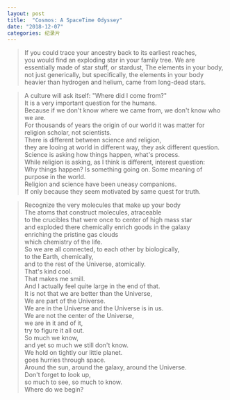 ```yaml
---
layout: post
title:  "Cosmos: A SpaceTime Odyssey"
date: "2018-12-07"
categories: 纪录片
---
```


> If you could trace your ancestry back to its earliest reaches,  
> you would find an exploding star in your family tree.
> We are essentially made of star stuff, or stardust,
> The elements in your body, not just generically, but specifically,
> the elements in your body heavier than hydrogen and helium,
> came from long-dead stars.

> A culture will ask itself: "Where did I come from?"  
> It is a very important question for the humans.  
> Because if we don't know where we came from, we don't know who we are.  
> For thousands of years the origin of our world it was matter for religion scholar, not scientists.  
> There is different between science and religion,  
> they are looing at world in different way, they ask different question.  
> Science is asking how things happen, what's process.  
> While religion is asking, as I think is different, interest question:  
> Why things happen? Is something going on. Some meaning of purpose in the world.  
> Religion and science have been uneasy companions.  
> If only because they seem motivated by same quest for truth.  

> Recognize the very molecules that make up your body  
> The atoms that construct molecules, atraceable  
> to the crucibles that were once to center of high mass star  
> and exploded there chemically enrich goods in the galaxy  
> enriching the pristine gas clouds  
> which chemistry of the life.  
> So we are all connected, to each other by biologically,  
> to the Earth, chemically,  
> and to the rest of the Universe, atomically.  
> That's kind cool.  
> That makes me smill.  
> And I actually feel quite large in the end of that.  
> It is not that we are better than the Universe,  
> We are part of the Universe.  
> We are in the Universe and the Universe is in us.  
> We are not the center of the Universe,  
> we are in it and of it,  
> try to figure it all out.  
> So much we know,  
> and yet so much we still don't know.  
> We hold on tightly our little planet.  
> goes hurries through space.  
> Around the sun, around the galaxy, around the Universe.  
> Don't forget to look up,  
> so much to see, so much to know.  
> Where do we begin?  
